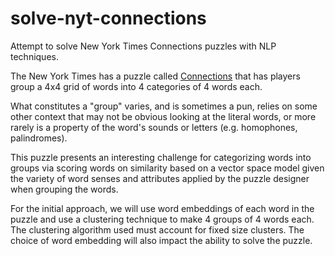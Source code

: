 # solve-nyt-connections

Attempt to solve New York Times Connections puzzles with NLP techniques.

The New York Times has a puzzle called [Connections](https://www.nytimes.com/games/connections) that has players group a 4x4 grid of words into 4 categories of 4 words each.

What constitutes a "group" varies, and is sometimes a pun, relies on some other context that may not be obvious looking at the literal words, or more rarely is a property of the word's sounds or letters (e.g. homophones, palindromes).

This puzzle presents an interesting challenge for categorizing words into groups via scoring words on similarity based on a vector space model given the variety of word senses and attributes applied by the puzzle designer when grouping the words.

For the initial approach, we will use word embeddings of each word in the puzzle and use a clustering technique to make 4 groups of 4 words each. The clustering algorithm used must account for fixed size clusters. The choice of word embedding will also impact the ability to solve the puzzle.